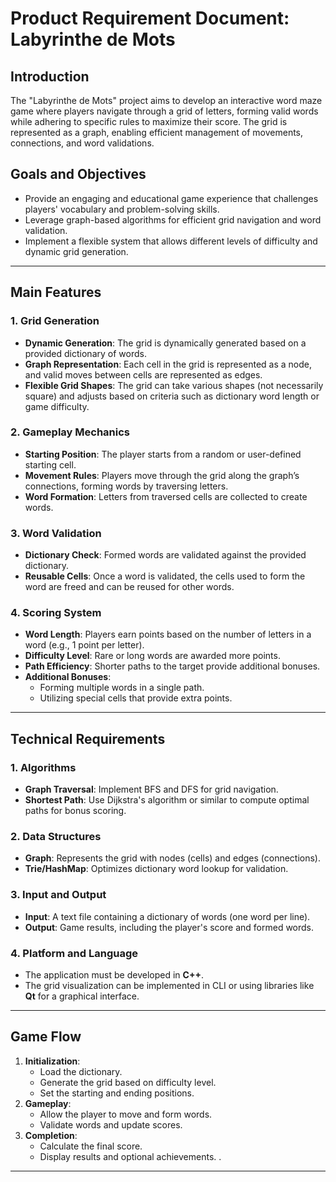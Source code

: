 # Product Requirement Document: Labyrinthe de Mots

## **Introduction**

The "Labyrinthe de Mots" project aims to develop an interactive word maze game where players navigate through a grid of letters, forming valid words while adhering to specific rules to maximize their score. The grid is represented as a graph, enabling efficient management of movements, connections, and word validations.

## **Goals and Objectives**

- Provide an engaging and educational game experience that challenges players' vocabulary and problem-solving skills.
- Leverage graph-based algorithms for efficient grid navigation and word validation.
- Implement a flexible system that allows different levels of difficulty and dynamic grid generation.

---

## **Main Features**

### **1. Grid Generation**

- **Dynamic Generation**: The grid is dynamically generated based on a provided dictionary of words.
- **Graph Representation**: Each cell in the grid is represented as a node, and valid moves between cells are represented as edges.
- **Flexible Grid Shapes**: The grid can take various shapes (not necessarily square) and adjusts based on criteria such as dictionary word length or game difficulty.

### **2. Gameplay Mechanics**

- **Starting Position**: The player starts from a random or user-defined starting cell.
- **Movement Rules**: Players move through the grid along the graph’s connections, forming words by traversing letters.
- **Word Formation**: Letters from traversed cells are collected to create words.

### **3. Word Validation**

- **Dictionary Check**: Formed words are validated against the provided dictionary.
- **Reusable Cells**: Once a word is validated, the cells used to form the word are freed and can be reused for other words.

### **4. Scoring System**

- **Word Length**: Players earn points based on the number of letters in a word (e.g., 1 point per letter).
- **Difficulty Level**: Rare or long words are awarded more points.
- **Path Efficiency**: Shorter paths to the target provide additional bonuses.
- **Additional Bonuses**:
  - Forming multiple words in a single path.
  - Utilizing special cells that provide extra points.

---

## **Technical Requirements**

### **1. Algorithms**

- **Graph Traversal**: Implement BFS and DFS for grid navigation.
- **Shortest Path**: Use Dijkstra's algorithm or similar to compute optimal paths for bonus scoring.

### **2. Data Structures**

- **Graph**: Represents the grid with nodes (cells) and edges (connections).
- **Trie/HashMap**: Optimizes dictionary word lookup for validation.

### **3. Input and Output**

- **Input**: A text file containing a dictionary of words (one word per line).
- **Output**: Game results, including the player's score and formed words.

### **4. Platform and Language**

- The application must be developed in **C++**.
- The grid visualization can be implemented in CLI or using libraries like **Qt** for a graphical interface.

---

## **Game Flow**

1. **Initialization**:
   - Load the dictionary.
   - Generate the grid based on difficulty level.
   - Set the starting and ending positions.
2. **Gameplay**:
   - Allow the player to move and form words.
   - Validate words and update scores.
3. **Completion**:
   - Calculate the final score.
   - Display results and optional achievements.
   .

---
